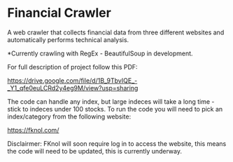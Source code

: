 # Financial Crawler
A web crawler that collects financial data from three different websites and automatically performs technical analysis.


*Currently crawling with RegEx - BeautifulSoup in development.


For full description of project follow this PDF:

https://drive.google.com/file/d/1B_9TbvIQE_-_Y1_qfe0euLCRd2y4eg9M/view?usp=sharing



The code can handle any index, but large indeces will take a long time - stick to indeces under 100 stocks. To run the code you will need to pick an index/category from the following website:

https://fknol.com/


Disclairmer: FKnol will soon require log in to access the website, this means the code will need to be updated, this is currently underway.

